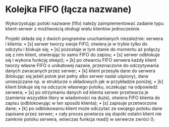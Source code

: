 # Kolejka FIFO (łącza nazwane)

Wykorzystując potoki nazwane (fifo) należy zaimplementować zadanie typu klient-serwer z możliwością obsługi wielu klientów jednocześnie.

Projekt składa się z dwóch programów uruchamianych niezależnie: serwera i klienta:
• [s] serwer tworzy swoje FIFO, otwiera je w trybie tylko do odczytu i blokuje się;
• [s] pozostaje w tym stanie do momentu aż połączy się z nim klient, otwierając to samo FIFO do zapisu;
• [s] serwer odblokuje się i wykona funkcję sleep();
• [k] po otwarciu FIFO serwera każdy klient tworzy własne FIFO o unikatowej nazwie, przeznaczone
do odczytywania danych zwracanych przez serwer;
• [k] klient przesyła dane do serwera (blokując się jeżeli potok jest pełny albo serwer nadal uśpiony),
dane umieszczane np. w strukturze o składowych jak w przykładzie poniżej;
• [k] klient blokuje się na odczycie własnego potoku, oczekując na odpowiedź serwera;
• [s] po otrzymaniu danych od klienta serwer przetwarza je (zamienia wszystkie litery w wiadomości
na duże), otwiera FIFO klienta do zapisu (odblokowując w ten sposób klienta);
• [s] zapisuje przetworzone dane;
• [k] po odblokowaniu klient może odczytać ze swojego potoku dane zapisane przez serwer;
• cały proces powtarza się dopóki ostatni klient nie zamknie potoku serwera, wówczas funkcja read()
w serwerze zwróci 0;
